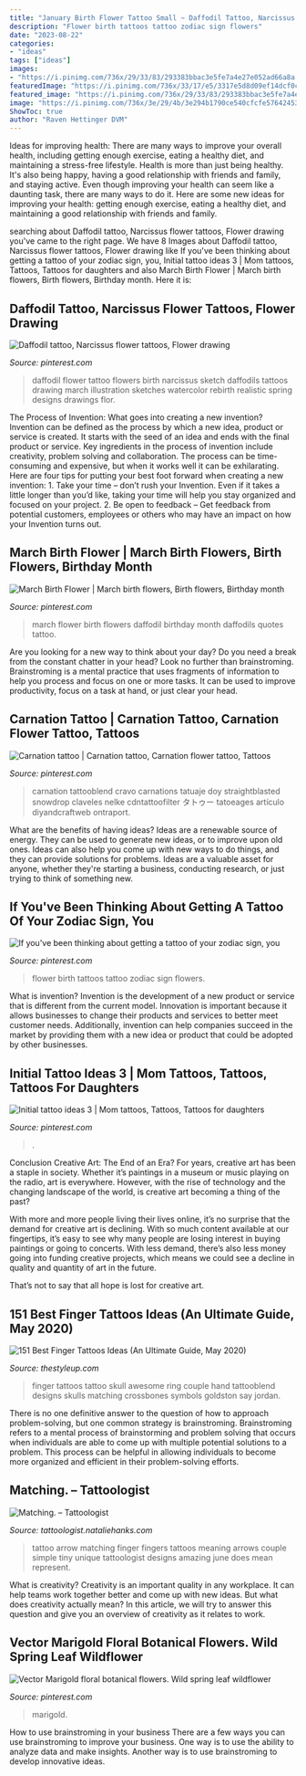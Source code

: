 ```yaml
---
title: "January Birth Flower Tattoo Small ~ Daffodil Tattoo, Narcissus Flower Tattoos, Flower Drawing"
description: "Flower birth tattoos tattoo zodiac sign flowers"
date: "2023-08-22"
categories:
- "ideas"
tags: ["ideas"]
images:
- "https://i.pinimg.com/736x/29/33/83/293383bbac3e5fe7a4e27e052ad66a8a.jpg"
featuredImage: "https://i.pinimg.com/736x/33/17/e5/3317e5d8d09ef14dcf0c2c49cea9c926.jpg"
featured_image: "https://i.pinimg.com/736x/29/33/83/293383bbac3e5fe7a4e27e052ad66a8a.jpg"
image: "https://i.pinimg.com/736x/3e/29/4b/3e294b1790ce540cfcfe576424532a6c.jpg"
ShowToc: true
author: "Raven Hettinger DVM"
---
```



Ideas for improving health: There are many ways to improve your overall health, including getting enough exercise, eating a healthy diet, and maintaining a stress-free lifestyle.
Health is more than just being healthy. It's also being happy, having a good relationship with friends and family, and staying active. Even though improving your health can seem like a daunting task, there are many ways to do it. Here are some new ideas for improving your health: getting enough exercise, eating a healthy diet, and maintaining a good relationship with friends and family.

	

		
searching about Daffodil tattoo, Narcissus flower tattoos, Flower drawing you've came to the right page. We have 8 Images about Daffodil tattoo, Narcissus flower tattoos, Flower drawing like If you&#039;ve been thinking about getting a tattoo of your zodiac sign, you, Initial tattoo ideas 3 | Mom tattoos, Tattoos, Tattoos for daughters and also March Birth Flower | March birth flowers, Birth flowers, Birthday month. Here it is:
		
    
## Daffodil Tattoo, Narcissus Flower Tattoos, Flower Drawing

<img loading=lazy src="https://i.pinimg.com/736x/33/17/e5/3317e5d8d09ef14dcf0c2c49cea9c926.jpg" onerror="this.onerror=null;this.src='https://tse4.mm.bing.net/th?id=OIP.9D8OB7L9tHY1ppvV_-AMqwHaHa&amp;pid=15.1';" alt="Daffodil tattoo, Narcissus flower tattoos, Flower drawing">

_Source: pinterest.com_

>daffodil flower tattoo flowers birth narcissus sketch daffodils tattoos drawing march illustration sketches watercolor rebirth realistic spring designs drawings flor. 

	

The Process of Invention: What goes into creating a new invention?
Invention can be defined as the process by which a new idea, product or service is created. It starts with the seed of an idea and ends with the final product or service. Key ingredients in the process of invention include creativity, problem solving and collaboration. The process can be time-consuming and expensive, but when it works well it can be exhilarating. Here are four tips for putting your best foot forward when creating a new invention: 1. Take your time – don’t rush your Invention. Even if it takes a little longer than you’d like, taking your time will help you stay organized and focused on your project. 2. Be open to feedback – Get feedback from potential customers, employees or others who may have an impact on how your Invention turns out. 
    
## March Birth Flower | March Birth Flowers, Birth Flowers, Birthday Month

<img loading=lazy src="https://i.pinimg.com/736x/a2/18/7b/a2187bd161583b42d23948df88cedf15--march-birth-flower-tattoo-march-birth-flowers.jpg" onerror="this.onerror=null;this.src='https://tse3.mm.bing.net/th?id=OIP.4g-d7wwL6fbZsoOTZcfvUwHaIc&amp;pid=15.1';" alt="March Birth Flower | March birth flowers, Birth flowers, Birthday month">

_Source: pinterest.com_

>march flower birth flowers daffodil birthday month daffodils quotes tattoo. 

	

Are you looking for a new way to think about your day? Do you need a break from the constant chatter in your head? Look no further than brainstroming. Brainstroming is a mental practice that uses fragments of information to help you process and focus on one or more tasks. It can be used to improve productivity, focus on a task at hand, or just clear your head.

    
## Carnation Tattoo | Carnation Tattoo, Carnation Flower Tattoo, Tattoos

<img loading=lazy src="https://i.pinimg.com/736x/53/f8/13/53f813cef78b0291de98b3d09ef74bf3.jpg" onerror="this.onerror=null;this.src='https://tse1.mm.bing.net/th?id=OIP.l7JbuLwBwAXUJfBW0ZwOdwHaHa&amp;pid=15.1';" alt="Carnation tattoo | Carnation tattoo, Carnation flower tattoo, Tattoos">

_Source: pinterest.com_

>carnation tattooblend cravo carnations tatuaje doy straightblasted snowdrop claveles nelke cdntattoofilter タトゥー tatoeages artículo diyandcraftweb ontraport. 

	

What are the benefits of having ideas?
Ideas are a renewable source of energy. They can be used to generate new ideas, or to improve upon old ones. Ideas can also help you come up with new ways to do things, and they can provide solutions for problems. Ideas are a valuable asset for anyone, whether they're starting a business, conducting research, or just trying to think of something new.

    
## If You&#039;ve Been Thinking About Getting A Tattoo Of Your Zodiac Sign, You

<img loading=lazy src="https://i.pinimg.com/736x/29/33/83/293383bbac3e5fe7a4e27e052ad66a8a.jpg" onerror="this.onerror=null;this.src='https://tse3.mm.bing.net/th?id=OIP.FwlndTo7THxhPRo5GmQ5gQHaHa&amp;pid=15.1';" alt="If you&#039;ve been thinking about getting a tattoo of your zodiac sign, you">

_Source: pinterest.com_

>flower birth tattoos tattoo zodiac sign flowers. 

	

What is invention?
Invention is the development of a new product or service that is different from the current model. Innovation is important because it allows businesses to change their products and services to better meet customer needs. Additionally, invention can help companies succeed in the market by providing them with a new idea or product that could be adopted by other businesses.

    
## Initial Tattoo Ideas 3 | Mom Tattoos, Tattoos, Tattoos For Daughters

<img loading=lazy src="https://i.pinimg.com/originals/11/64/f8/1164f890b288aaeffce4a7b07a43a45c.jpg" onerror="this.onerror=null;this.src='https://tse3.mm.bing.net/th?id=OIP.U8omDPWImMCDVGpk7OFm5wAAAA&amp;pid=15.1';" alt="Initial tattoo ideas 3 | Mom tattoos, Tattoos, Tattoos for daughters">

_Source: pinterest.com_

>. 

	

Conclusion
Creative Art: The End of an Era?
For years, creative art has been a staple in society. Whether it’s paintings in a museum or music playing on the radio, art is everywhere. However, with the rise of technology and the changing landscape of the world, is creative art becoming a thing of the past?

With more and more people living their lives online, it’s no surprise that the demand for creative art is declining. With so much content available at our fingertips, it’s easy to see why many people are losing interest in buying paintings or going to concerts. With less demand, there’s also less money going into funding creative projects, which means we could see a decline in quality and quantity of art in the future.

That’s not to say that all hope is lost for creative art.

    
## 151 Best Finger Tattoos Ideas (An Ultimate Guide, May 2020)

<img loading=lazy src="https://thestyleup.com/wp-content/uploads/2015/03/finger-tattoo-designs.jpg" onerror="this.onerror=null;this.src='https://tse1.mm.bing.net/th?id=OIP.uW0OVW5jeoSbKYpVZLUfoQHaHZ&amp;pid=15.1';" alt="151 Best Finger Tattoos Ideas (An Ultimate Guide, May 2020)">

_Source: thestyleup.com_

>finger tattoos tattoo skull awesome ring couple hand tattooblend designs skulls matching crossbones symbols goldston say jordan. 

	

There is no one definitive answer to the question of how to approach problem-solving, but one common strategy is brainstroming. Brainstroming refers to a mental process of brainstorming and problem solving that occurs when individuals are able to come up with multiple potential solutions to a problem. This process can be helpful in allowing individuals to become more organized and efficient in their problem-solving efforts.

    
## Matching. – Tattoologist

<img loading=lazy src="http://makeitlast.se/tattoologist/wp-content/uploads/sites/4/2015/11/matching-tattoo-2.jpg" onerror="this.onerror=null;this.src='https://tse1.mm.bing.net/th?id=OIP.peLFWX8bNLv27iZiWApxTgHaJ4&amp;pid=15.1';" alt="Matching. – Tattoologist">

_Source: tattoologist.nataliehanks.com_

>tattoo arrow matching finger fingers tattoos meaning arrows couple simple tiny unique tattoologist designs amazing june does mean represent. 

	

What is creativity?
Creativity is an important quality in any workplace. It can help teams work together better and come up with new ideas. But what does creativity actually mean? In this article, we will try to answer this question and give you an overview of creativity as it relates to work.

    
## Vector Marigold Floral Botanical Flowers. Wild Spring Leaf Wildflower

<img loading=lazy src="https://i.pinimg.com/736x/3e/29/4b/3e294b1790ce540cfcfe576424532a6c.jpg" onerror="this.onerror=null;this.src='https://tse2.mm.bing.net/th?id=OIP.-rax6D83LhTcyBKaOtzMygHaIA&amp;pid=15.1';" alt="Vector Marigold floral botanical flowers. Wild spring leaf wildflower">

_Source: pinterest.com_

>marigold. 

	

How to use brainstroming in your business
There are a few ways you can use brainstroming to improve your business. One way is to use the ability to analyze data and make insights. Another way is to use brainstroming to develop innovative ideas.

